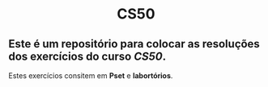 <h1 align=center> CS50 </h1>

## Este é um repositório para colocar as resoluções dos exercícios do curso *CS50*.

Estes exercícios consitem em **Pset** e **labortórios**.
